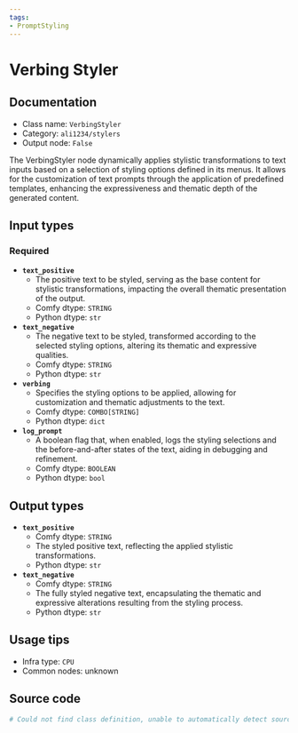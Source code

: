 ```yaml
---
tags:
- PromptStyling
---
```


# Verbing Styler
## Documentation
- Class name: `VerbingStyler`
- Category: `ali1234/stylers`
- Output node: `False`

The VerbingStyler node dynamically applies stylistic transformations to text inputs based on a selection of styling options defined in its menus. It allows for the customization of text prompts through the application of predefined templates, enhancing the expressiveness and thematic depth of the generated content.
## Input types
### Required
- **`text_positive`**
    - The positive text to be styled, serving as the base content for stylistic transformations, impacting the overall thematic presentation of the output.
    - Comfy dtype: `STRING`
    - Python dtype: `str`
- **`text_negative`**
    - The negative text to be styled, transformed according to the selected styling options, altering its thematic and expressive qualities.
    - Comfy dtype: `STRING`
    - Python dtype: `str`
- **`verbing`**
    - Specifies the styling options to be applied, allowing for customization and thematic adjustments to the text.
    - Comfy dtype: `COMBO[STRING]`
    - Python dtype: `dict`
- **`log_prompt`**
    - A boolean flag that, when enabled, logs the styling selections and the before-and-after states of the text, aiding in debugging and refinement.
    - Comfy dtype: `BOOLEAN`
    - Python dtype: `bool`
## Output types
- **`text_positive`**
    - Comfy dtype: `STRING`
    - The styled positive text, reflecting the applied stylistic transformations.
    - Python dtype: `str`
- **`text_negative`**
    - Comfy dtype: `STRING`
    - The fully styled negative text, encapsulating the thematic and expressive alterations resulting from the styling process.
    - Python dtype: `str`
## Usage tips
- Infra type: `CPU`
- Common nodes: unknown


## Source code
```python
# Could not find class definition, unable to automatically detect source code
```
